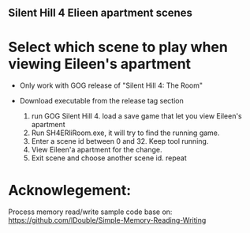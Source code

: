 ## Silent Hill 4 Elieen apartment scenes

# Select which scene to play when viewing Eileen's apartment
- Only work with GOG release of "Silent Hill 4: The Room"
- Download executable from the release tag section

  1. run GOG Silent Hill 4. load a save game that let you view Eileen's apartment
  2. Run SH4ERliRoom.exe,  it will try to find the running game.
  3. Enter a scene id between 0 and 32. Keep tool running.
  4. View Eileen'a apartment for the change. 
  5. Exit scene and choose another scene id. repeat
 
# Acknowlegement:

Process memory read/write sample code base on: https://github.com/IDouble/Simple-Memory-Reading-Writing


